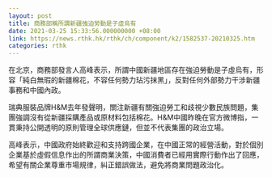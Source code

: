 ```yaml
---
layout: post
title: 商務部稱所謂新疆強迫勞動是子虛烏有
date: 2021-03-25 15:33:56.000000000 +08:00
link: https://news.rthk.hk/rthk/ch/component/k2/1582537-20210325.htm
categories: rthk
---
```


在北京，商務部發言人高峰表示，所謂中國新疆地區存在強迫勞動是子虛烏有，形容「純白無瑕的新疆棉花，不容任何勢力玷污抹黑」，反對任何外部勢力干涉新疆事務和中國內政。

瑞典服裝品牌H&M去年發聲明，關注新疆有關強迫勞工和歧視少數民族問題，集團強調沒有從新疆採購產品或原材料包括棉花。H&M中國昨晚在官方微博指，一貫秉持公開透明的原則管理全球供應鏈，但並不代表集團的政治立場。

高峰表示，中國政府始終歡迎和支持跨國企業，在中國正常的經營活動，對於個別企業基於虛假信息作出的所謂商業決策，中國消費者已經用實際行動作出了回應，希望有關企業尊重市場規律，糾正錯誤做法，避免將商業問題政治化。
